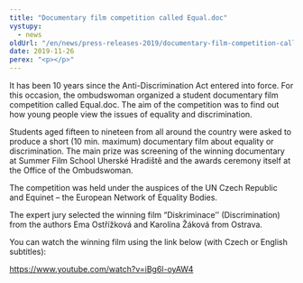 ```yaml
---
title: "Documentary film competition called Equal.doc"
vystupy:
  - news
oldUrl: "/en/news/press-releases-2019/documentary-film-competition-called-equaldoc/"
date: 2019-11-26
perex: "<p></p>"
---
```


<!-- imported from the old website -->

<p>It has been 10 years since the Anti-Discrimination Act entered into force. For this occasion, the ombudswoman organized a student documentary film competition called Equal.doc. The aim of the competition was to find out how young people view the issues of equality and discrimination.</p> <p>Students aged fifteen to nineteen from all around the country were asked to produce a short (10 min. maximum) documentary film about equality or discrimination. The main prize was screening of the winning documentary at Summer Film School Uherské Hradiště and the awards ceremony itself at the Office of the Ombudswoman.</p> <p>The competition was held under the auspices of the UN Czech Republic and Equinet – the European Network of Equality Bodies.</p> <p>The expert jury selected the winning film “Diskriminace’’ (Discrimination) from the authors Ema Ostřížková and Karolína Žáková from Ostrava.</p> <p>You can watch the winning film using the link below (with Czech or English subtitles):</p> <p><a href="https://www.youtube.com/watch?v=iBg6l-oyAW4" target="_blank">https://www.youtube.com/watch?v=iBg6l-oyAW4</a></p>
